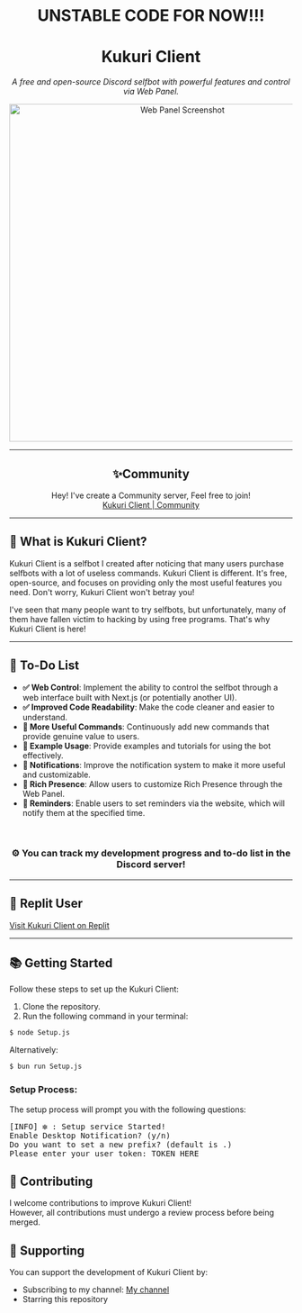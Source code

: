 <h1 align="center">UNSTABLE CODE FOR NOW!!!</h1>
<h1 align="center">Kukuri Client</h1>
<p align="center">
  <i>A free and open-source Discord selfbot with powerful features and control via Web Panel.</i>
</p>

<p align="center">
  <img src="https://media.discordapp.net/attachments/1237276992479694920/1311645955627683890/Screenshot_2024-11-28_174931.png?ex=67499cfd&is=67484b7d&hm=9138986c5d09feb8358dd733b282bebced448bf8668c466baf5d61ccb8a22fcb&=&format=webp&quality=lossless&width=1660&height=1038" alt="Web Panel Screenshot" width="600" />
</p>

---

<h2 align="center">✨Community</h2>
<p align="center">
  Hey! I've create a Community server, Feel free to join! <br />
  <a href="https://discord.gg/bxMjzEXgZR">Kukuri Client | Community</a>
</p>

---

<h2>🚀 What is Kukuri Client?</h2>
<p>
  Kukuri Client is a selfbot I created after noticing that many users purchase selfbots with a lot of useless commands. 
  Kukuri Client is different. It's free, open-source, and focuses on providing only the most useful features you need. 
  Don't worry, Kukuri Client won't betray you!
</p>

<p>
  I've seen that many people want to try selfbots, but unfortunately, many of them have fallen victim to hacking by using free programs. 
  That's why Kukuri Client is here!
</p>

---

<h2>📝 To-Do List</h2>
<ul>
  <li><strong>✅ Web Control</strong>: Implement the ability to control the selfbot through a web interface built with Next.js (or potentially another UI).</li>
  <li><strong>✅ Improved Code Readability</strong>: Make the code cleaner and easier to understand.</li>
  <li><strong>🔲 More Useful Commands</strong>: Continuously add new commands that provide genuine value to users.</li>
  <li><strong>🔲 Example Usage</strong>: Provide examples and tutorials for using the bot effectively.</li>
  <li><strong>🔲 Notifications</strong>: Improve the notification system to make it more useful and customizable.</li>
  <li><strong>🔲 Rich Presence</strong>: Allow users to customize Rich Presence through the Web Panel.</li>
  <li><strong>🔲 Reminders</strong>: Enable users to set reminders via the website, which will notify them at the specified time.</li>
</ul>
<br />
<h3 align="center"><strong>⚙️</strong> You can track my development progress and to-do list in the Discord server!</h3>

---

<h2>🌟 Replit User</h2>
<p>
  <a href="https://replit.com/@Mikasuru/KukuriClient">Visit Kukuri Client on Replit</a>
</p>

---

<h2>📚 Getting Started</h2>
<p>Follow these steps to set up the Kukuri Client:</p>

<ol>
  <li>Clone the repository.</li>
  <li>Run the following command in your terminal:</li>
</ol>

```bash
$ node Setup.js
```
<p>Alternatively:</p>

```bash
$ bun run Setup.js
```
<h3>Setup Process:</h3>
<p>The setup process will prompt you with the following questions:</p>

<pre>
[INFO] ❇️ : Setup service Started!
Enable Desktop Notification? (y/n)
Do you want to set a new prefix? (default is .)
Please enter your user token: TOKEN HERE
</pre>

<h2>🤝 Contributing</h2>
<p>I welcome contributions to improve Kukuri Client!<br />However, all contributions must undergo a review process before being merged.</p>

<h2>💖 Supporting</h2>
<p>You can support the development of Kukuri Client by:</p> <ul> <li>Subscribing to my channel: <a href="https://www.youtube.com/@kukuri_xyz">My channel</a></li> <li>Starring this repository</li> </ul>
